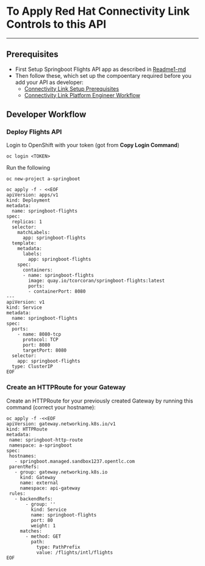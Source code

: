 # To Apply Red Hat Connectivity Link Controls to this API
-----------------------------------------------
## Prerequisites
- First Setup Springboot Flights API app as described in [Readme1-md](https://github.com/tnscorcoran/springboot/blob/master/README-1.md)
- Then follow these, which set up the compoentary required before you add your API as developer:
  - [Connectivity Link Setup Prerequisites](https://redhatquickcourses.github.io/rhcl-deploy/rhcl-deploy/1/chapter2/index.html)
  - [Connectivity Link Platform Engineer Workflow](https://redhatquickcourses.github.io/rhcl-deploy/rhcl-deploy/1/chapter3/index.html)

## Developer Workflow

### Deploy Flights API
Login to OpenShift with your token (got from __Copy Login Command__)
```
oc login <TOKEN>
```
Run the following

```
oc new-project a-springboot

oc apply -f - <<EOF
apiVersion: apps/v1
kind: Deployment
metadata:
  name: springboot-flights
spec:
  replicas: 1
  selector:
    matchLabels:
      app: springboot-flights
  template:
    metadata:
      labels:
        app: springboot-flights
    spec:
      containers:
      - name: springboot-flights
        image: quay.io/tcorcoran/springboot-flights:latest
        ports:
        - containerPort: 8080
---
apiVersion: v1
kind: Service
metadata:
  name: springboot-flights
spec:
  ports:
    - name: 8080-tcp
      protocol: TCP
      port: 8080
      targetPort: 8080
  selector:
    app: springboot-flights
  type: ClusterIP
EOF
```

### Create an HTTPRoute for your Gateway

Create an HTTPRoute for your previously created Gateway by running this command (correct your hostname):

```
oc apply -f -<<EOF
apiVersion: gateway.networking.k8s.io/v1
kind: HTTPRoute
metadata:
 name: springboot-http-route
 namespace: a-springboot
spec:
 hostnames:
   - springboot.managed.sandbox1237.opentlc.com
 parentRefs:
   - group: gateway.networking.k8s.io
     kind: Gateway
     name: external
     namespace: api-gateway
 rules:
   - backendRefs:
       - group: ''
         kind: Service
         name: springboot-flights
         port: 80
         weight: 1
     matches:
       - method: GET
         path:
           type: PathPrefix
           value: /flights/intl/flights
EOF
```


